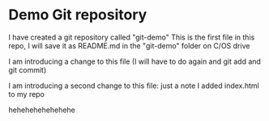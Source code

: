 # Demo Git repository

I have created a git repository called "git-demo"
This is the first file in this repo, I will save it as README.md in the "git-demo" folder on C/OS drive

I am introducing a change to this file (I will have to do again and git add and git commit)

I am introducing a second change to this file: just a note I added index.html to my repo

hehehehehehehehe
